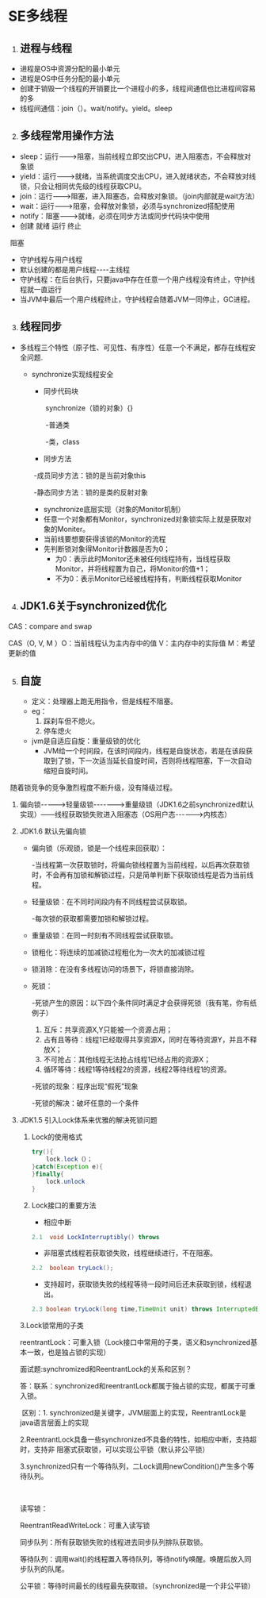 # SE多线程

1. ## 进程与线程

* 进程是OS中资源分配的最小单元
* 进程是OS中任务分配的最小单元
* 创建于销毁一个线程的开销要比一个进程小的多，线程间通信也比进程间容易的多
* 线程间通信：join（）。wait/notify。yield。sleep

2. ## 多线程常用操作方法

* sleep：运行--->阻塞，当前线程立即交出CPU，进入阻塞态，不会释放对象锁
* yield：运行--->就绪，当系统调度交出CPU，进入就绪状态，不会释放对线锁，只会让相同优先级的线程获取CPU。
* join：运行--->阻塞，进入阻塞态，会释放对象锁。（join内部就是wait方法）
* wait：运行--->阻塞，会释放对象锁，必须与synchronized搭配使用
* notify：阻塞--->就绪，必须在同步方法或同步代码块中使用
*  创建          就绪        运行        终止





​    阻塞

* 守护线程与用户线程
* 默认创建的都是用户线程----主线程
* 守护线程：在后台执行，只要java中存在任意一个用户线程没有终止，守护线程就一直运行
* 当JVM中最后一个用户线程终止，守护线程会随着JVM一同停止，GC进程。



3. ## 线程同步

* 多线程三个特性（原子性、可见性、有序性）任意一个不满足，都存在线程安全问题.

  * synchronize实现线程安全

    - 同步代码块

      ​        synchronize（锁的对象）{}

      ​         -普通类

      ​         -类，class

    - 同步方法

    ​                 -成员同步方法：锁的是当前对象this

    ​                 -静态同步方法：锁的是类的反射对象

    * synchronize底层实现（对象的Monitor机制）
    * 任意一个对象都有Monitor，synchronized对象锁实际上就是获取对象的Moniter。
    * 当前线要想要获得该锁的Monitor的流程
    * 先判断锁对象得Monitor计数器是否为0；
      * 为0：表示此时Monitor还未被任何线程持有，当线程获取Monitor，并将线程置为自己，将Monitor的值+1；
      * 不为0：表示Monitor已经被线程持有，判断线程获取Monitor







4. ## JDK1.6关于synchronized优化

CAS：compare and swap

CAS（O, V, M ）O：当前线程认为主内存中的值       V：主内存中的实际值      M：希望更新的值

5. ## 自旋

   * 定义：处理器上跑无用指令，但是线程不阻塞。
   * eg：
     1. 踩刹车但不熄火。
     2. 停车熄火
   * jvm是自适应自旋：重量级锁的优化
     * JVM给一个时间段，在该时间段内，线程是自旋状态，若是在该段获取到了锁，下一次适当延长自旋时间，否则将线程阻塞，下一次自动缩短自旋时间。

​    随着锁竞争的竞争激烈程度不断升级，没有降级过程。

1. 偏向锁----->轻量级锁------->重量级锁（JDK1.6之前synchronized默认实现）——线程获取锁失败进入阻塞态（OS用户态------>内核态）

2. JDK1.6 默认先偏向锁

   * 偏向锁（乐观锁，锁是一个线程来回获取）：

     -当线程第一次获取锁时，将偏向锁线程置为当前线程，以后再次获取锁时，不会再有加锁和解锁过程，只是简单判断下获取锁线程是否为当前线程。

   * 轻量级锁：在不同时间段内有不同线程尝试获取锁。

     -每次锁的获取都需要加锁和解锁过程。

   * 重量级锁：在同一时刻有不同线程尝试获取锁。

   * 锁粗化：将连续的加减锁过程粗化为一次大的加减锁过程

   * 锁消除：在没有多线程访问的场景下，将锁直接消除。

   * 死锁：

     -死锁产生的原因：以下四个条件同时满足才会获得死锁（我有笔，你有纸例子）

     1. 互斥：共享资源X,Y只能被一个资源占用；
     2. 占有且等待：线程1已经取得共享资源X，同时在等待资源Y，并且不释放X；
     3. 不可抢占：其他线程无法抢占线程1已经占用的资源X；
     4. 循环等待：线程1等待线程2的资源，线程2等待线程1的资源。

     -死锁的现象：程序出现“假死”现象

     -死锁的解决：破坏任意的一个条件

3. JDK1.5 引入Lock体系来优雅的解决死锁问题

   1. Lock的使用格式

      ```java
      try(){
          lock.lock（）；  
      }catch(Exception e){
      }finally{
          lock.unlock
      } 
      ```

   2. Lock接口的重要方法

      * 相应中断

      ```java
      2.1  void LockInterruptibly() throws 
      ```

      * 非阻塞式线程若获取锁失败，线程继续进行，不在阻塞。

      ```java
      2.2  boolean tryLock();
      ```

      * 支持超时，获取锁失败的线程等待一段时间后还未获取到锁，线程退出。

      ```java
      2.3 boolean tryLock(long time,TimeUnit unit) throws InterruptedException;
      ```

   3.Lock锁常用的子类

   reentrantLock：可重入锁（Lock接口中常用的子类，语义和synchronized基本一致，也是独占锁的实现）

   面试题:synchromized和ReentrantLock的关系和区别？

   答：联系：synchronized和reentrantLock都属于独占锁的实现，都属于可重入锁。

   ​       区别：1. synchronized是关键字，JVM层面上的实现，ReentrantLock是java语言层面上的实现

   ​                  2.ReentrantLock具备一些synchronized不具备的特性，如相应中断，支持超时，支持非                     阻塞式获取锁，可以实现公平锁（默认非公平锁）

   ​                  3.synchronized只有一个等待队列，二Lock调用newCondition()产生多个等待队列。

   ​                

   读写锁：

   ReentrantReadWriteLock：可重入读写锁

   

   

   

   

   

   

   

   同步队列：所有获取锁失败的线程进去同步队列排队获取锁。

   等待队列：调用wait()的线程置入等待队列，等待notify唤醒。唤醒后放入同步队列的队尾。

   

   公平锁：等待时间最长的线程最先获取锁。（synchronized是一个非公平锁）

   

